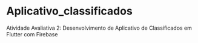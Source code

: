 # Aplicativo_classificados
Atividade Avaliativa 2: Desenvolvimento de Aplicativo de Classificados em Flutter com Firebase
